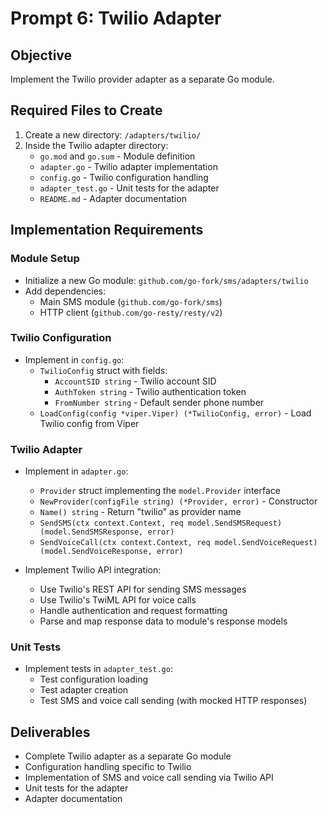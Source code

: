 # Prompt 6: Twilio Adapter

## Objective
Implement the Twilio provider adapter as a separate Go module.

## Required Files to Create

1. Create a new directory: `/adapters/twilio/`
2. Inside the Twilio adapter directory:
   - `go.mod` and `go.sum` - Module definition
   - `adapter.go` - Twilio adapter implementation
   - `config.go` - Twilio configuration handling
   - `adapter_test.go` - Unit tests for the adapter
   - `README.md` - Adapter documentation

## Implementation Requirements

### Module Setup
- Initialize a new Go module: `github.com/go-fork/sms/adapters/twilio`
- Add dependencies:
  - Main SMS module (`github.com/go-fork/sms`)
  - HTTP client (`github.com/go-resty/resty/v2`)

### Twilio Configuration
- Implement in `config.go`:
  - `TwilioConfig` struct with fields:
    - `AccountSID string` - Twilio account SID
    - `AuthToken string` - Twilio authentication token
    - `FromNumber string` - Default sender phone number
  - `LoadConfig(config *viper.Viper) (*TwilioConfig, error)` - Load Twilio config from Viper

### Twilio Adapter
- Implement in `adapter.go`:
  - `Provider` struct implementing the `model.Provider` interface
  - `NewProvider(configFile string) (*Provider, error)` - Constructor
  - `Name() string` - Return "twilio" as provider name
  - `SendSMS(ctx context.Context, req model.SendSMSRequest) (model.SendSMSResponse, error)`
  - `SendVoiceCall(ctx context.Context, req model.SendVoiceRequest) (model.SendVoiceResponse, error)`
  
- Implement Twilio API integration:
  - Use Twilio's REST API for sending SMS messages
  - Use Twilio's TwiML API for voice calls
  - Handle authentication and request formatting
  - Parse and map response data to module's response models

### Unit Tests
- Implement tests in `adapter_test.go`:
  - Test configuration loading
  - Test adapter creation
  - Test SMS and voice call sending (with mocked HTTP responses)

## Deliverables
- Complete Twilio adapter as a separate Go module
- Configuration handling specific to Twilio
- Implementation of SMS and voice call sending via Twilio API
- Unit tests for the adapter
- Adapter documentation
